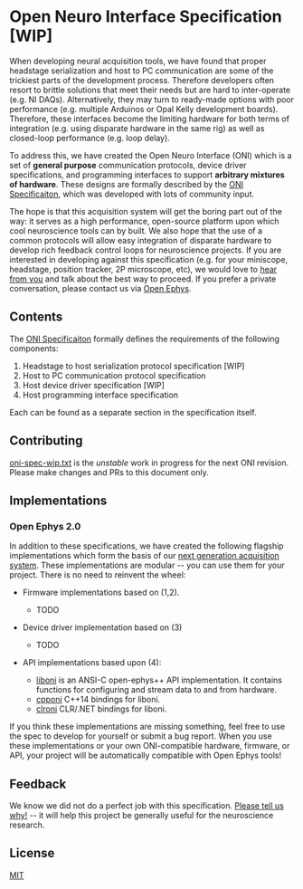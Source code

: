 # Open Neuro Interface Specification [WIP]

When developing neural acquisition tools, we have found that proper headstage
serialization and host to PC communication are some of the trickiest parts of
the development process. Therefore developers often resort to brittle solutions
that meet their needs but are hard to inter-operate (e.g. NI DAQs).
Alternatively, they may turn to ready-made options with poor performance (e.g.
multiple Arduinos or Opal Kelly development boards). Therefore, these
interfaces become the limiting hardware for both terms of integration (e.g.
using disparate hardware in the same rig)  as well as closed-loop performance
(e.g. loop delay).

To address this, we have created the Open Neuro Interface (ONI) which is a set
of __general purpose__ communication protocols, device driver specifications,
and programming interfaces to support __arbitrary mixtures of hardware__. These
designs are formally described by the [ONI Specificaiton](oni-spec.pdf), which was
developed with lots of community input.

The hope is that this acquisition system will get the boring part out of the
way: it serves as a high performance, open-source platform upon which cool
neuroscience tools can by built. We also hope that the use of a common
protocols will allow easy integration of disparate hardware to develop rich
feedback control loops for neuroscience projects. If you are interested in
developing against this specification (e.g. for your miniscope, headstage,
position tracker, 2P microscope, etc), we would love to [hear from
you](https://gitter.im/open-ephys-pcie/Lobby) and talk about the best way to
proceed. If you prefer a private conversation, please contact us via [Open
Ephys](http://www.open-ephys.org/contact/).

## Contents
The [ONI Specificaiton](oni-spec.pdf) formally defines the requirements of the
following components:

1. Headstage to host serialization protocol specification [WIP]
1. Host to PC communication protocol specification
1. Host device driver specification [WIP]
1. Host programming interface specification

Each can be found as a separate section in the specification itself. 

## Contributing
[oni-spec-wip.txt](oni-spec-wip.txt) is the _unstable_ work in
progress for the next ONI revision. Please make changes and PRs to this
document only.

## Implementations

### Open Ephys 2.0
In addition to these specifications, we have created the following flagship
implementations which form the basis of our [next generation acquisition
system](https://jonnew.github.io/open-ephys-pcie/). These implementations are
modular -- you can use them for your project. There is no need to reinvent the
wheel:

- Firmware implementations based on (1,2).
    - TODO

- Device driver implementation based on (3)
    - TODO

- API implementations based upon (4):
    - [liboni](https://github.com/jonnew/open-ephys-pcie/tree/master/api/liboni) is an ANSI-C open-ephys++ API implementation.
    It contains functions for configuring and stream data to and from hardware.
    - [cpponi](https://github.com/jonnew/open-ephys-pcie/tree/master/api/cpponi) C++14 bindings for liboni.
    - [clroni](https://github.com/jonnew/open-ephys-pcie/tree/master/api/clroni) CLR/.NET bindings for liboni.

If you think these implementations are missing something, feel free to use the
spec to develop for yourself or submit a bug report. When you use these
implementations or your own ONI-compatible hardware, firmware, or API, your
project will be automatically compatible with Open Ephys tools!

## Feedback
We know we did not do a perfect job with this specification. [Please tell us
why!](https://gitter.im/open-ephys-pcie/Lobby) -- it will help this project be
generally useful for the neuroscience research.

## License
[MIT](https://en.wikipedia.org/wiki/MIT_License)
